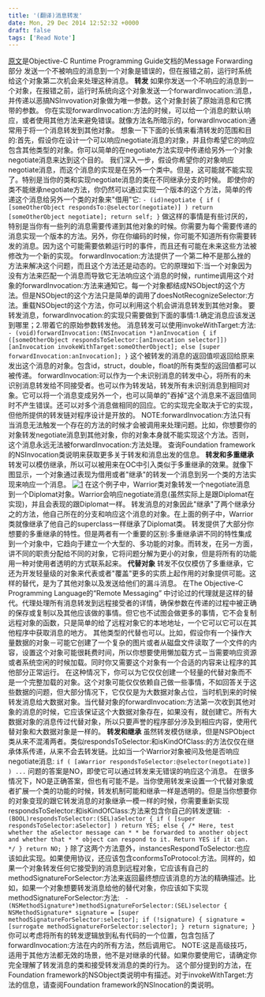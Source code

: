 ```yaml
---
title: '(翻译)消息转发'
date: Mon, 29 Dec 2014 12:52:32 +0000
draft: false
tags: ['Read Note']
---
```


[原文](https://developer.apple.com/library/ios/documentation/Cocoa/Conceptual/ObjCRuntimeGuide/Articles/ocrtForwarding.html#//apple_ref/doc/uid/TP40008048-CH105-SW1)是Objective-C Runtime Programming Guide文档的Message Forwarding部分 发送一个不被响应的消息到一个对象是错误的，但在报错之前，运行时系统给这个对象第二次机会来处理这种消息。 **转发** 如果你发送一个不响应的消息到一个对象，在报错之前，运行时系统向这个对象发送一个forwardInvocation:消息，并传递以恶搞NSInvovation对象做为唯一参数。这个对象封装了原始消息和它携带的参数。 你在实现forwardInvocation:方法的时候，可以给一个消息的默认响应，或者使用其他方法来避免错误。就像方法名所暗示的，forwardInvocation:通常用于将一个消息转发到其他对象。 想象一下下面的长情来看清转发的范围和目的:首先，假设你在设计一个可以响应negotiate消息的对象，并且你希望它的响应包含其他类型的对象。你可以简单的在negotiate方法实现中传递给另外一个对象negotiate消息来达到这个目的。 我们深入一步，假设你希望你的对象响应negotiate消息，而这个消息的实现是在另外一个类中。但是，这可能就不能实现了。特别是当你的类和实现negotiate消息的类在不同继承分支的时候。 即使你的类不能继承negotiate方法，你仍然可以通过实现一个版本的这个方法，简单的传递这个消息给另外一个类的对象来"借用"它: `- (id)negotiate { if ( [someOtherObject respondsTo:@selector(negotiate)] ) return [someOtherObject negotiate]; return self; }` 做这样的事情是有些讨厌的，特别是当你有一些列的消息需要传递到其他对象的时候。你需要为每个需要传递的消息实现一个版本的方法。另外，你在你编码的时候，你可能不知道所有你需要转发的消息。因为这个可能需要依赖运行时的事件，而且还有可能在未来这些方法被修改为一个新的实现。 forwardInvocation:方法提供了一个第二种不是那么挫的方法来解决这个问题，而且这个方法还是动态的。它的原理如下:当一个对象因为没有方法来匹配一个消息而导致它无法响应这个消息的时候，runtime调用这个对象的forwardInvocation:方法来通知它。每一个对象都结成NSObject的这个方法。但是NSObject的这个方法只是简单的调用了doesNotRecognizeSelector:方法。重载NSObject的这个方法，你可以利用这个机会讲消息转发到其他对象。 要转发消息，forwardInvocation:的实现只需要做到下面的事情:1.确定消息应该发送到哪里；2.带着它的原始参数转发他。 消息转发可以使用invokeWithTarget:方法: `- (void)forwardInvocation:(NSInvocation *)anInvocation { if ([someOtherObject respondsToSelector:[anInvocation selector]]) [anInvocation invokeWithTarget:someOtherObject]; else [super forwardInvocation:anInvocation]; }` 这个被转发的消息的返回值呗返回给原来发出这个消息的对象。包含id，struct，double，float的所有类型的返回值都可以被传递。 forwardInvocation:可以作为一个未识别消息的转发中心，将所有的未识别消息转发给不同接受者。也可以作为转发站，转发所有未识别消息到相同对象。它可以将一个消息变成另外一个，也可以简单的"吞掉"这个消息来不返回值同时不产生错误。还可以对多个消息做相同的回应。它的实现完全取决于它的实现，但他所提供的转发链对程序设计是开放的。 NOTE:forwardInvocation:方法只有当消息无法触发一个存在的方法的时候才会被调用来处理问题。比如，你想要你的对象转发negotiate消息到其他对象，你的对象本身就不能实现这个方法。否则，这个消息永远无法被forwardInvocation:方法处理。 查询Foundation framework的NSInvocation类说明来获取更多关于转发和消息出发的信息。 **转发和多重继承** 转发可以模仿继承，所以可以被用来在OC中引入类似于多重继承的效果。就像下图显示，一个对象通过表现为借用或者"继承"的转发一个消息到另一个类的方法实现来响应一个消息。 [![1](http://www.karsa.info/wp-content/uploads/2014/12/1-300x191.png)](http://www.karsa.info/wp-content/uploads/2014/12/1.png) 在这个例子中，Warrior类对象转发一个negotiate消息到一个Diplomat对象。Warrior会响应negotiate消息(虽然实际上是跟Diplomat在实现)，并且会表现的跟Diplomat一样。 转发消息的对象因此"继承"了两个继承分之的方法，他自己所在的分支和响应这个消息的对象。在上面的例子中，Warrior类就像继承了他自己的superclass一样继承了Diplomat类。 转发提供了大部分你想要的多重继承的特性。但是两者有一个重要的区别:多重继承讲不同的特性集成到一个对象中，它趋向于建立一个大型的、多功能的对象。而转发，在另一方面，讲不同的职责分配给不同的对象，它将问题分解为更小的对象，但是将所有的功能用一种对使用者透明的方式联系起来。 **代替对象** 转发不仅仅模仿了多重继承，它还为开发轻量级的对象来代表或者"覆盖"更多的实质上起作用的对象提供可能。这样的替代，是为了其他对象以及发送给他们的漏斗消息。 在The Objective-C Programming Language的“Remote Messaging” 中讨论过的代理就是这样的替代。代理处理所有消息转发到远程接受者的详情，确保参数在传递的过程中被正确的保存或复制以及其他应该做的事情。但它也不试图会做更多的事情，它不会复制远程对象的函数，只是简单的给了远程对象它的本地地址，一个它可以它可以在其他程序中获取消息的地方。 其他类型的代替也可以。比如，假设你有一个操作大量数据的对象－可能它创建了一个复杂的图片或者从磁盘文件读取了一个文件的内容，设置这个对象可能很耗费时间，所以你想要使用懒加载方式－当需要响应资源或者系统空闲的时候加载。同时你又需要这个对象有一个合适的内容来让程序的其他部分正常运行。 在这种情况下，你可以为它仅仅创建一个轻量的代替对象而不是一个完整加载的对象。这个对象可能仅仅依赖自己做一些事情，不如回答关于这些数据的问题，但大部分情况下，它仅仅是为大数据对象占位，当时机到来的时候转发消息给大数据对象。当代替对象的forwardInvocation:方法第一次收到其他对象的消息的时候，它应该保证这个大数据对象存在，如果没有，就创建它。所有大数据对象的消息传过代替对象，所以只要声誉的程序部分涉及到相应内容，使用代替对象和大数据对象是一样的。 **转发和继承** 虽然转发模仿继承，但是NSPObject类从来不混淆两者。类似respondsToSelector:和isKindOfClass:的方法仅仅在继承体系传递，从来不会去转发链。比如当一个Warrior对象被问及他是否响应negotiate消息: ` if ( [aWarrior respondsToSelector:@selector(negotiate)] ) ... ` 问题的答案是NO，即使它可以通过转发来无错误的响应这个消息。 在很多情况下，NO是正确答案，但也有可能不是。当你使用转发来设置一个代替对象或者扩展一个类的功能的时候，转发机制可能和继承一样是透明的。但是当你想要你的对象变现的跟它转发消息的对象继承一模一样的时候，你需要重新实现respondsToSelector:和isKindOfClass:方法来包含你自己的转发逻辑: ` - (BOOL)respondsToSelector:(SEL)aSelector { if ( [super respondsToSelector:aSelector] ) return YES; else { /* Here, test whether the aSelector message can * * be forwarded to another object and whether that * * object can respond to it. Return YES if it can. */ } return NO; }` 除了这两个方法意外，instancesRespondToSelector:也应该如此实现。如果使用协议，还应该包含conformsToProtocol:方法。同样的，如果一个对象转发任何它接受到的消息到远程对象，它应该有自己的methodSignatureForSelector:方法来返回最终想应该消息的方法的精确描述。比如，如果一个对象想要转发消息给他的替代对象，你应该如下实现methodSignatureForSelector:方法: ` - (NSMethodSignature*)methodSignatureForSelector:(SEL)selector { NSMethodSignature* signature = [super methodSignatureForSelector:selector]; if (!signature) { signature = [surrogate methodSignatureForSelector:selector]; } return signature; }` 你可以考虑将所有的转发逻辑放到私有代码的一个位置，包含包括了forwardInvocation:方法在内的所有方法，然后调用它。 NOTE:这是高级技巧，适用于其他方法都无效的场景，他不是对继承的代替。如果你要使用它，请确定你完全理解了转发消息的类和接受转发消息的类的行为。 这个部分提到的方法，在Foundation framework的NSObject类说明中有描述。对于invokeWithTarget:方法的信息，请查阅Foundation framework的NSInocation的类说明。